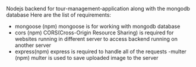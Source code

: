 Nodejs backend for tour-management-application along with the mongodb database
Here are the list of requirements:
- mongoose (npm)
    mongoose is for working with mongodb database
- cors (npm)
    CORS(Cross-Origin Resource Sharing) is required for websites running in different server to access backend running on another server 
- express(npm)
    express is required to handle all of the requests
-multer (npm)
    multer is used to save uploaded image to the server
